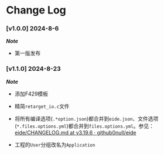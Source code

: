 # Change Log

### [v1.0.0] 2024-8-6

***Note***

- 第一版发布

### [v1.1.0] 2024-8-23

***Note***

- 添加F429模板

- 精简`retarget_io.c`文件

- 将所有编译选项(`.*option.json`)都合并到`eide.json`、文件选项(`*.files.options.yml`)都合并到`files.options.yml`。参见：[eide/CHANGELOG.md at v3.19.6 · github0null/eide](https://github.com/github0null/eide/blob/v3.19.6/CHANGELOG.md)

- 工程的`User`分组改名为`Application`
